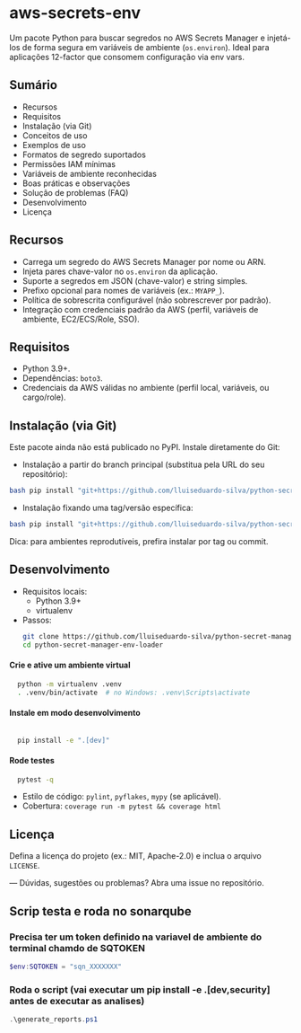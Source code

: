 # aws-secrets-env

Um pacote Python para buscar segredos no AWS Secrets Manager e injetá-los de forma segura em variáveis de ambiente (`os.environ`). Ideal para aplicações 12-factor que consomem configuração via env vars.

## Sumário

- Recursos
- Requisitos
- Instalação (via Git)
- Conceitos de uso
- Exemplos de uso
- Formatos de segredo suportados
- Permissões IAM mínimas
- Variáveis de ambiente reconhecidas
- Boas práticas e observações
- Solução de problemas (FAQ)
- Desenvolvimento
- Licença

## Recursos

- Carrega um segredo do AWS Secrets Manager por nome ou ARN.
- Injeta pares chave-valor no `os.environ` da aplicação.
- Suporte a segredos em JSON (chave-valor) e string simples.
- Prefixo opcional para nomes de variáveis (ex.: `MYAPP_`).
- Política de sobrescrita configurável (não sobrescrever por padrão).
- Integração com credenciais padrão da AWS (perfil, variáveis de ambiente, EC2/ECS/Role, SSO).

## Requisitos

- Python 3.9+.
- Dependências: `boto3`.
- Credenciais da AWS válidas no ambiente (perfil local, variáveis, ou cargo/role).

## Instalação (via Git)

Este pacote ainda não está publicado no PyPI. Instale diretamente do Git:

- Instalação a partir do branch principal (substitua pela URL do seu repositório):

````bash
bash pip install "git+https://github.com/lluiseduardo-silva/python-secret-manager-env-loader.git#egg=aws-secrets-env"
````

- Instalação fixando uma tag/versão específica:

````bash
bash pip install "git+https://github.com/lluiseduardo-silva/python-secret-manager-env-loader.git@v0.1.0#egg=aws-secrets-env"
````

Dica: para ambientes reprodutíveis, prefira instalar por tag ou commit.
## Desenvolvimento

- Requisitos locais:
  - Python 3.9+
  - virtualenv
- Passos:
  ```bash
  git clone https://github.com/lluiseduardo-silva/python-secret-manager-env-loader.git
  cd python-secret-manager-env-loader
  ```
#### Crie e ative um ambiente virtual
````bash
  python -m virtualenv .venv
  . .venv/bin/activate  # no Windows: .venv\Scripts\activate
````
#### Instale em modo desenvolvimento
````bash
  
  pip install -e ".[dev]"
````

#### Rode testes
````bash
  pytest -q
````

- Estilo de código: `pylint`, `pyflakes`, `mypy` (se aplicável).
- Cobertura: `coverage run -m pytest && coverage html`

## Licença

Defina a licença do projeto (ex.: MIT, Apache-2.0) e inclua o arquivo `LICENSE`.

—
Dúvidas, sugestões ou problemas? Abra uma issue no repositório.

## Scrip testa e roda no sonarqube

### Precisa ter um token definido na variavel de ambiente do terminal chamdo de SQTOKEN
````powershell
$env:SQTOKEN = "sqn_XXXXXXX"
````

### Roda o script (vai executar um pip install -e .[dev,security] antes de executar as analises)
````powershell
.\generate_reports.ps1
````